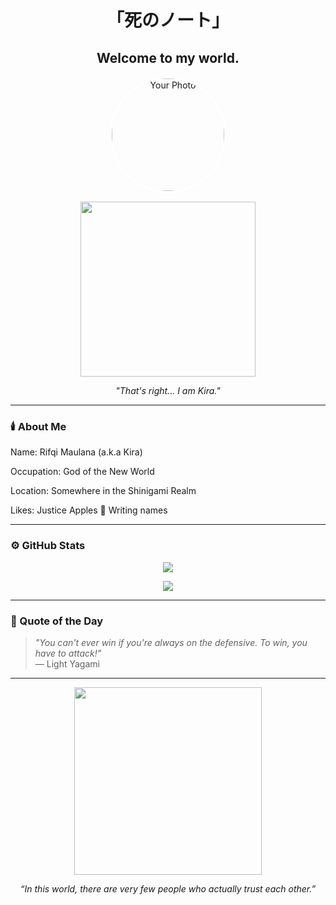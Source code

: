 <h1 align="center">「死のノート」</h1>
<h2 align="center">Welcome to my world.</h2>

<p align="center">
  <img src="https://avatars.pfptown.com/458/light-yagami-pfp-3679.png" alt="Your Photo" width="180" style="border-radius:50%; border:3px solid #fff;" />
</p>

<p align="center">
  <img src="https://media.tenor.com/WVyZzs2JmhUAAAAd/death-note-light-yagami.gif" width="280" />
</p>

<p align="center"><i>"That's right... I am Kira."</i></p>

---

### 🕯️ About Me

Name: Rifqi Maulana (a.k.a Kira)

Occupation: God of the New World

Location: Somewhere in the Shinigami Realm

Likes: 
Justice
Apples 🍎
Writing names


---

### ⚙️ GitHub Stats

<p align="center">
  <img src="https://github-readme-stats.vercel.app/api?username=codebyikyy&show_icons=true&theme=dark&hide_border=true" />
</p>

<p align="center">
  <img src="https://github-readme-streak-stats.herokuapp.com?user=codebyikyy&theme=dark&hide_border=true" />
</p>

---

### 📖 Quote of the Day

> *"You can't ever win if you're always on the defensive. To win, you have to attack!"*  
> — Light Yagami

---

<p align="center">
  <img src="https://media.tenor.com/UTxS4pS01gQAAAAC/death-note-light.gif" width="300"/>
</p>

<p align="center"><i>“In this world, there are very few people who actually trust each other.”</p>

